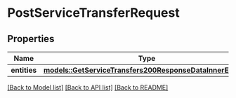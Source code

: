 # PostServiceTransferRequest

## Properties

Name | Type | Description | Notes
------------ | ------------- | ------------- | -------------
**entities** | [**models::GetServiceTransfers200ResponseDataInnerEntities**](get_service_transfers_200_response_data_inner_entities.md) |  | 

[[Back to Model list]](../README.md#documentation-for-models) [[Back to API list]](../README.md#documentation-for-api-endpoints) [[Back to README]](../README.md)


